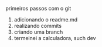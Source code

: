 primeiros passos com o git

1. adicionando o readme.md
2. realizando commits
3. criando uma branch
4. termeinei a calculadora, such dev